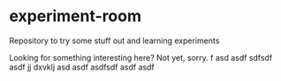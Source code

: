 # experiment-room
Repository to try some stuff out and learning experiments

Looking for something interesting here? Not yet, sorry.
f
asd
asdf
sdfsdf
asdf
jj
dxvklj
asd
asdf
asdfsdf
asdf
asdf
